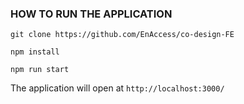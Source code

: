 ### HOW TO RUN THE APPLICATION

```
git clone https://github.com/EnAccess/co-design-FE
```
```
npm install
```
```
npm run start
```

The application will open at `http://localhost:3000/`
